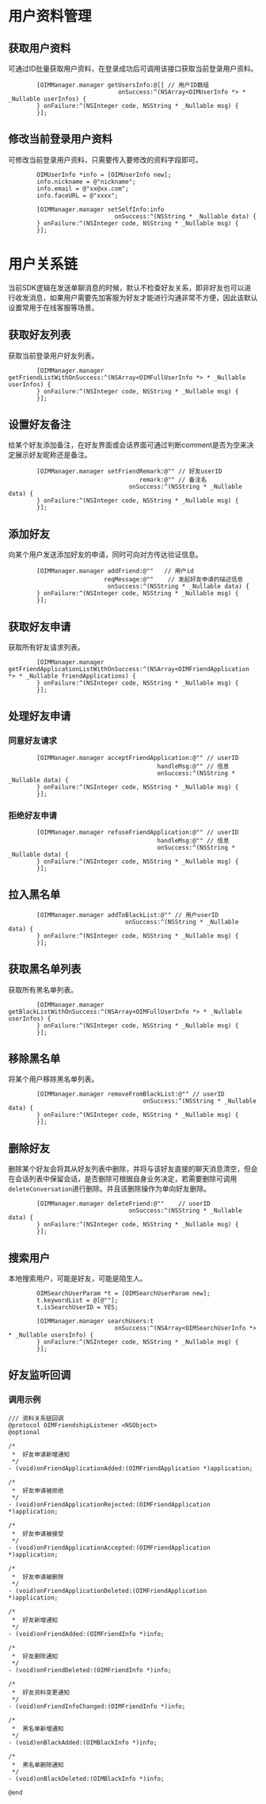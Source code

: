 # 用户资料管理

## 获取用户资料

可通过ID批量获取用户资料，在登录成功后可调用该接口获取当前登录用户资料。

```objc
        [OIMManager.manager getUsersInfo:@[] // 用户ID数组
                               onSuccess:^(NSArray<OIMUserInfo *> * _Nullable userInfos) {
        } onFailure:^(NSInteger code, NSString * _Nullable msg) {
        }];
```

## 修改当前登录用户资料

可修改当前登录用户资料，只需要传入要修改的资料字段即可。

```objc
        OIMUserInfo *info = [OIMUserInfo new];
        info.nickname = @"nickname";
        info.email = @"xx@xx.com";
        info.faceURL = @"xxxx";
        
        [OIMManager.manager setSelfInfo:info
                              onSuccess:^(NSString * _Nullable data) {
        } onFailure:^(NSInteger code, NSString * _Nullable msg) {
        }];
```

# 用户关系链

当前SDK逻辑在发送单聊消息的时候，默认不检查好友关系，即非好友也可以进行收发消息，如果用户需要先加客服为好友才能进行沟通非常不方便，因此该默认设置常用于在线客服等场景。

## 获取好友列表

获取当前登录用户好友列表。

```objc
        [OIMManager.manager getFriendListWithOnSuccess:^(NSArray<OIMFullUserInfo *> * _Nullable userInfos) {
        } onFailure:^(NSInteger code, NSString * _Nullable msg) {
        }];
```

## 设置好友备注

给某个好友添加备注，在好友界面或会话界面可通过判断comment是否为空来决定展示好友昵称还是备注。

```objc
        [OIMManager.manager setFriendRemark:@"" // 好友userID
                                     remark:@"" // 备注名
                                  onSuccess:^(NSString * _Nullable data) {
        } onFailure:^(NSInteger code, NSString * _Nullable msg) {
        }];
```

## 添加好友

向某个用户发送添加好友的申请，同时可向对方传达验证信息。

```objc
        [OIMManager.manager addFriend:@""   // 用户id
                           reqMessage:@""    // 发起好友申请的描述信息
                            onSuccess:^(NSString * _Nullable data) {
        } onFailure:^(NSInteger code, NSString * _Nullable msg) {
        }];
```

## 获取好友申请

获取所有好友请求列表。

```objc
        [OIMManager.manager getFriendApplicationListWithOnSuccess:^(NSArray<OIMFriendApplication *> * _Nullable friendApplications) {
        } onFailure:^(NSInteger code, NSString * _Nullable msg) {
        }];
```

## 处理好友申请

### 同意好友请求

```objc
        [OIMManager.manager acceptFriendApplication:@"" // userID
                                          handleMsg:@"" // 信息
                                          onSuccess:^(NSString * _Nullable data) {
        } onFailure:^(NSInteger code, NSString * _Nullable msg) {
        }];
```

### 拒绝好友申请

```objc
        [OIMManager.manager refuseFriendApplication:@"" // userID
                                          handleMsg:@"" // 信息
                                          onSuccess:^(NSString * _Nullable data) {
        } onFailure:^(NSInteger code, NSString * _Nullable msg) {
        }];
```

## 拉入黑名单

```objc
        [OIMManager.manager addToBlackList:@"" // 用户userID
                                 onSuccess:^(NSString * _Nullable data) {
        } onFailure:^(NSInteger code, NSString * _Nullable msg) {
        }];
```

## 获取黑名单列表

获取所有黑名单列表。

```objc
        [OIMManager.manager getBlackListWithOnSuccess:^(NSArray<OIMFullUserInfo *> * _Nullable userInfos) {
        } onFailure:^(NSInteger code, NSString * _Nullable msg) {
        }];
```

## 移除黑名单

将某个用户移除黑名单列表。

```objc
        [OIMManager.manager removeFromBlackList:@"" // userID
                                      onSuccess:^(NSString * _Nullable data) {
        } onFailure:^(NSInteger code, NSString * _Nullable msg) {
        }];
```

## 删除好友

删除某个好友会将其从好友列表中删除，并将与该好友直接的聊天消息清空，但会在会话列表中保留会话，是否删除可根据自身业务决定，若需要删除可调用`deleteConversation`进行删除。并且该删除操作为单向好友删除。

```objc
        [OIMManager.manager deleteFriend:@""    // userID
                                  onSuccess:^(NSString * _Nullable data) {
        } onFailure:^(NSInteger code, NSString * _Nullable msg) {
        }];
```

## 搜索用户

本地搜索用户，可能是好友，可能是陌生人。

```objc
        OIMSearchUserParam *t = [OIMSearchUserParam new];
        t.keywordList = @[@""];
        t.isSearchUserID = YES;
        
        [OIMManager.manager searchUsers:t
                              onSuccess:^(NSArray<OIMSearchUserInfo *> * _Nullable usersInfo) {
        } onFailure:^(NSInteger code, NSString * _Nullable msg) {
        }];
```

## 好友监听回调

### 调用示例

```objc
/// 资料关系链回调
@protocol OIMFriendshipListener <NSObject>
@optional

/*
 *  好友申请新增通知
 */
- (void)onFriendApplicationAdded:(OIMFriendApplication *)application;

/*
 *  好友申请被拒绝
 */
- (void)onFriendApplicationRejected:(OIMFriendApplication *)application;

/*
 *  好友申请被接受
 */
- (void)onFriendApplicationAccepted:(OIMFriendApplication *)application;

/*
 *  好友申请被删除
 */
- (void)onFriendApplicationDeleted:(OIMFriendApplication *)application;

/*
 *  好友新增通知
 */
- (void)onFriendAdded:(OIMFriendInfo *)info;

/*
 *  好友删除通知
 */
- (void)onFriendDeleted:(OIMFriendInfo *)info;

/*
 *  好友资料变更通知
 */
- (void)onFriendInfoChanged:(OIMFriendInfo *)info;

/*
 *  黑名单新增通知
 */
- (void)onBlackAdded:(OIMBlackInfo *)info;

/*
 *  黑名单删除通知
 */
- (void)onBlackDeleted:(OIMBlackInfo *)info;

@end
```

